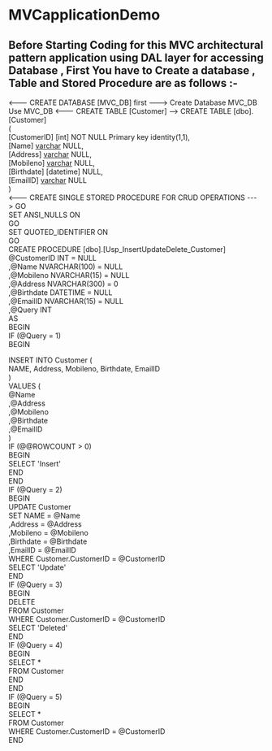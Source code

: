 # MVCapplicationDemo
Before Starting Coding for this MVC architectural pattern application using DAL layer for accessing Database , First You have to Create a database , Table and Stored Procedure are as follows :-
--------------------------------------------------------
<--- CREATE DATABASE [MVC_DB] first --->
Create Database MVC_DB
Use MVC_DB
<--- CREATE TABLE [Customer] -->
CREATE TABLE [dbo].[Customer]  
(  
[CustomerID] [int] NOT NULL Primary key identity(1,1),  
[Name] [varchar](100) NULL,  
[Address] [varchar](300) NULL,  
[Mobileno] [varchar](15) NULL,  
[Birthdate] [datetime] NULL,  
[EmailID] [varchar](300) NULL  
)   
<--- CREATE SINGLE STORED PROCEDURE FOR CRUD OPERATIONS --->
GO  
SET ANSI_NULLS ON  
GO  
SET QUOTED_IDENTIFIER ON  
GO  
CREATE PROCEDURE [dbo].[Usp_InsertUpdateDelete_Customer]  
@CustomerID INT = NULL  
,@Name NVARCHAR(100) = NULL  
,@Mobileno NVARCHAR(15) = NULL  
,@Address NVARCHAR(300) = 0  
,@Birthdate DATETIME = NULL  
,@EmailID NVARCHAR(15) = NULL  
,@Query INT  
AS  
BEGIN  
IF (@Query = 1)  
BEGIN  

INSERT INTO Customer
(  
NAME,
Address,
Mobileno,
Birthdate,
EmailID  
)  
VALUES 
(  
@Name  
,@Address  
,@Mobileno  
,@Birthdate  
,@EmailID  
)  
IF (@@ROWCOUNT > 0)  
BEGIN  
SELECT 'Insert'  
END  
END  
IF (@Query = 2)  
BEGIN  
UPDATE Customer  
SET NAME = @Name  
,Address = @Address  
,Mobileno = @Mobileno  
,Birthdate = @Birthdate  
,EmailID = @EmailID  
WHERE Customer.CustomerID = @CustomerID  
SELECT 'Update'  
END  
IF (@Query = 3)  
BEGIN  
DELETE  
FROM Customer  
WHERE Customer.CustomerID = @CustomerID  
SELECT 'Deleted'  
END  
IF (@Query = 4)  
BEGIN  
SELECT *  
FROM Customer  
END  
END  
IF (@Query = 5)  
BEGIN  
SELECT *  
FROM Customer  
WHERE Customer.CustomerID = @CustomerID  
END   


